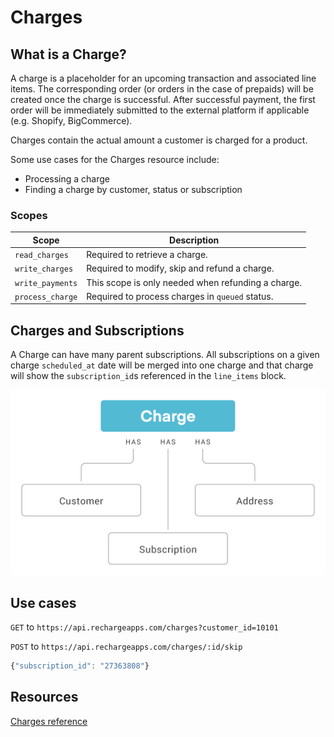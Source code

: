# Charges

## What is a Charge?

A charge is a placeholder for an upcoming transaction and associated line items. The corresponding order (or orders in the case of prepaids) will be created once the charge is successful. After successful payment, the first order will be immediately submitted to the external platform if applicable (e.g. Shopify, BigCommerce).

Charges contain the actual amount a customer is charged for a product.

Some use cases for the Charges resource include:
- Processing a charge
- Finding a charge by customer, status or subscription

### Scopes

|Scope|Description|
|-|-|
|`read_charges`| Required to retrieve a charge.|
|`write_charges`| Required to modify, skip and refund a charge.|
|`write_payments`| This scope is only needed when refunding a charge.|
|`process_charge`| Required to process charges in `queued` status.|

## Charges and Subscriptions
A Charge can have many parent subscriptions. All subscriptions on a given charge `scheduled_at` date will be merged into one charge and that charge will show the `subscription_id`s referenced in the `line_items` block.

![charges](assets/images/charge.png)

## Use cases

<!--
type: tab
title: Retrieve a charge by customer_id
-->

`GET` to `https://api.rechargeapps.com/charges?customer_id=10101`

<!--
type: tab
title: Skip a charge
-->

`POST` to `https://api.rechargeapps.com/charges/:id/skip`

```js
{"subscription_id": "27363808"}
```
<!-- type: tab-end -->

## Resources
[Charges reference](https://developer.rechargepayments.com/#charges)